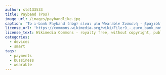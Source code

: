 ```yaml
---
author: std133533
title: Payband (Pos)
image_url: /images/paybandlike.jpg
caption: 'Το i-bank Payband (nbg) είναι μία Wearable Συσκευή - βραχιόλι με το οποίο ο χρήστης μπορεί να ολοκληρώνει ηλεκτρονικές πληρωμές ανέπαφα χωρίς την άμεση χρήση της κάρτας του ή μετρητών.Με τον τρόπο αυτό ο χρήστης δεν χρειάζεται να κουβαλάει το προτοφόλι ή την κάρτα του μαζί και ολοκληρώνει τις συναλλαγές πολύ γρήγορα και εύκολα.'
license_url: 'https://commons.wikimedia.org/wiki/File:9_-_euro_bank_notes_hidden_in_sleeve_-_white_background_-_royalty_free,_without_copyright,_public_domain_photo_image.JPG'
license_text: Wikimedia Commons - royalty free, without copyright, public domain photo
categories:
  - devices
  - smart
tags:
  - payments
  - bussiness
  - wearable
---
```

